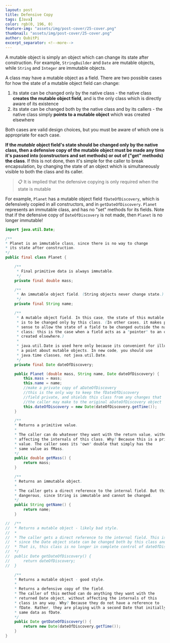 ```yaml
---
layout: post
title: Defensive Copy
tags: [Java]
color: rgb(0, 196, 0)
feature-img: "assets/img/post-cover/25-cover.png"
thumbnail: "assets/img/post-cover/25-cover.png"
author: QubitPi
excerpt_separator: <!--more-->
---
```


<!--more-->

A mutable object is simply an object which can change its state after construction. For example, `StringBuilder` and
`Date` are mutable objects, while `String` and `Integer` are immutable objects.

A class may have a mutable object as a field. There are two possible cases for how the state of a mutable object field
can change:

1. its state can be changed only by the native class - the native class **creates the mutable object field**, and is the
   only class which is directly aware of its existence
2. its state can be changed both by the native class and by its callers - the native class simply **points to a mutable
   object** which was created elsewhere

Both cases are valid design choices, but you must be aware of which one is appropriate for each case.

**If the _mutable_ object field's state should be changed only by the native class, then a defensive copy of the mutable
object must be made any time it's passed into (constructors and set methods) or out of ("get" methods) the class**. If
this is not done, then it's simple for the caller to break encapsulation, by changing the state of an object which is
simultaneously visible to both the class and its caller.

> 📋 It is implied that the defensive copying is only required when the state is mutable

For example, `Planet` has a mutable object field `fDateOfDiscovery`, which is defensively copied in all constructors,
and in `getDateOfDiscovery`. `Planet` represents an immutable class, and has no "set" methods for its fields. Note that
if the defensive copy of `DateOfDiscovery` is not made, then `Planet` is no longer immutable!

```java
import java.util.Date;

/**
* Planet is an immutable class, since there is no way to change
* its state after construction.
*/
public final class Planet {

    /**
     * Final primitive data is always immutable.
     */
    private final double mass;

    /**
     * An immutable object field. (String objects never change state.)
     */
    private final String name;

    /**
     * A mutable object field. In this case, the state of this mutable field
     * is to be changed only by this class. (In other cases, it makes perfect
     * sense to allow the state of a field to be changed outside the native
     * class; this is the case when a field acts as a "pointer" to an object
     * created elsewhere.)
     *
     * java.util.Date is used here only because its convenient for illustrating 
     * a point about mutable objects. In new code, you should use 
     * java.time classes, not java.util.Date.
     */
    private final Date dateOfDiscovery;

    public Planet (double mass, String name, Date dateOfDiscovery) {
        this.mass = mass;
        this.name = name;
        //make a private copy of aDateOfDiscovery
        //this is the only way to keep the fDateOfDiscovery
        //field private, and shields this class from any changes that 
        //the caller may make to the original aDateOfDiscovery object
        this.dateOfDiscovery = new Date(dateOfDiscovery.getTime());
    }

    /**
    * Returns a primitive value.
    *
    * The caller can do whatever they want with the return value, without 
    * affecting the internals of this class. Why? Because this is a primitive 
    * value. The caller sees its "own" double that simply has the
    * same value as fMass.
    */
    public double getMass() {
        return mass;
    }

    /**
    * Returns an immutable object.
    *
    * The caller gets a direct reference to the internal field. But this is not 
    * dangerous, since String is immutable and cannot be changed.
    */
    public String getName() {
        return name;
    }

//  /**
//  * Returns a mutable object - likely bad style.
//  *
//  * The caller gets a direct reference to the internal field. This is usually dangerous, 
//  * since the Date object state can be changed both by this class and its caller.
//  * That is, this class is no longer in complete control of dateOfDiscovery.
//  */
//  public Date getDateOfDiscovery() {
//      return dateOfDiscovery;
//  }

    /**
    * Returns a mutable object - good style.
    * 
    * Returns a defensive copy of the field.
    * The caller of this method can do anything they want with the
    * returned Date object, without affecting the internals of this
    * class in any way. Why? Because they do not have a reference to 
    * fDate. Rather, they are playing with a second Date that initially has the 
    * same data as fDate.
    */
    public Date getDateOfDiscovery() {
        return new Date(dateOfDiscovery.getTime());
    }
}
```